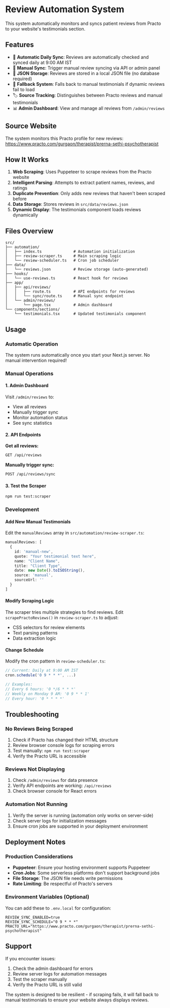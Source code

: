 # Review Automation System

This system automatically monitors and syncs patient reviews from Practo to your website's testimonials section.

## Features

- 🤖 **Automatic Daily Sync**: Reviews are automatically checked and synced daily at 9:00 AM IST
- 🔄 **Manual Sync**: Trigger manual review syncing via API or admin panel
- 💾 **JSON Storage**: Reviews are stored in a local JSON file (no database required)
- 🎯 **Fallback System**: Falls back to manual testimonials if dynamic reviews fail to load
- 🏷️ **Source Tracking**: Distinguishes between Practo reviews and manual testimonials
- 📊 **Admin Dashboard**: View and manage all reviews from `/admin/reviews`

## Source Website

The system monitors this Practo profile for new reviews:
https://www.practo.com/gurgaon/therapist/prerna-sethi-psychotherapist

## How It Works

1. **Web Scraping**: Uses Puppeteer to scrape reviews from the Practo website
2. **Intelligent Parsing**: Attempts to extract patient names, reviews, and ratings
3. **Duplicate Prevention**: Only adds new reviews that haven't been scraped before
4. **Data Storage**: Stores reviews in `src/data/reviews.json`
5. **Dynamic Display**: The testimonials component loads reviews dynamically

## Files Overview

```
src/
├── automation/
│   ├── index.ts              # Automation initialization
│   ├── review-scraper.ts     # Main scraping logic
│   └── review-scheduler.ts   # Cron job scheduler
├── data/
│   └── reviews.json          # Review storage (auto-generated)
├── hooks/
│   └── use-reviews.ts        # React hook for reviews
├── app/
│   ├── api/reviews/
│   │   ├── route.ts          # API endpoints for reviews
│   │   └── sync/route.ts     # Manual sync endpoint
│   └── admin/reviews/
│       └── page.tsx          # Admin dashboard
└── components/sections/
    └── testimonials.tsx      # Updated testimonials component
```

## Usage

### Automatic Operation
The system runs automatically once you start your Next.js server. No manual intervention required!

### Manual Operations

#### 1. Admin Dashboard
Visit `/admin/reviews` to:
- View all reviews
- Manually trigger sync
- Monitor automation status
- See sync statistics

#### 2. API Endpoints

**Get all reviews:**
```bash
GET /api/reviews
```

**Manually trigger sync:**
```bash
POST /api/reviews/sync
```

#### 3. Test the Scraper
```bash
npm run test:scraper
```

### Development

#### Add New Manual Testimonials
Edit the `manualReviews` array in `src/automation/review-scraper.ts`:

```typescript
manualReviews: [
  {
    id: 'manual-new',
    quote: "Your testimonial text here",
    name: "Client Name",
    title: "Client Type",
    date: new Date().toISOString(),
    source: 'manual',
    sourceUrl: ''
  }
]
```

#### Modify Scraping Logic
The scraper tries multiple strategies to find reviews. Edit `scrapePractoReviews()` in `review-scraper.ts` to adjust:
- CSS selectors for review elements
- Text parsing patterns
- Data extraction logic

#### Change Schedule
Modify the cron pattern in `review-scheduler.ts`:
```typescript
// Current: Daily at 9:00 AM IST
cron.schedule('0 9 * * *', ...)

// Examples:
// Every 6 hours: '0 */6 * * *'
// Weekly on Monday 9 AM: '0 9 * * 1'
// Every hour: '0 * * * *'
```

## Troubleshooting

### No Reviews Being Scraped
1. Check if Practo has changed their HTML structure
2. Review browser console logs for scraping errors
3. Test manually: `npm run test:scraper`
4. Verify the Practo URL is accessible

### Reviews Not Displaying
1. Check `/admin/reviews` for data presence
2. Verify API endpoints are working: `/api/reviews`
3. Check browser console for React errors

### Automation Not Running
1. Verify the server is running (automation only works on server-side)
2. Check server logs for initialization messages
3. Ensure cron jobs are supported in your deployment environment

## Deployment Notes

### Production Considerations
- **Puppeteer**: Ensure your hosting environment supports Puppeteer
- **Cron Jobs**: Some serverless platforms don't support background jobs
- **File Storage**: The JSON file needs write permissions
- **Rate Limiting**: Be respectful of Practo's servers

### Environment Variables (Optional)
You can add these to `.env.local` for configuration:

```env
REVIEW_SYNC_ENABLED=true
REVIEW_SYNC_SCHEDULE="0 9 * * *"
PRACTO_URL="https://www.practo.com/gurgaon/therapist/prerna-sethi-psychotherapist"
```

## Support

If you encounter issues:
1. Check the admin dashboard for errors
2. Review server logs for automation messages
3. Test the scraper manually
4. Verify the Practo URL is still valid

The system is designed to be resilient - if scraping fails, it will fall back to manual testimonials to ensure your website always displays reviews.

